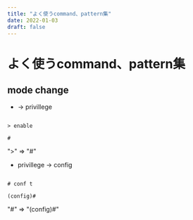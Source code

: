 ```yaml
---
title: "よく使うcommand、pattern集"
date: 2022-01-03
draft: false
---
```

# よく使うcommand、pattern集



## mode change



* -> privillege



```cisco

> enable

#

```



">" => "#"



* privillege -> config



```cisco

# conf t

(config)#

```



"#" => "(config)#"
